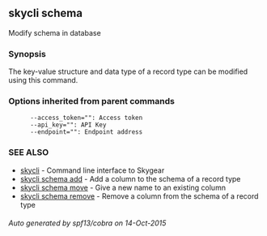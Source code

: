 ## skycli schema

Modify schema in database

### Synopsis


The key-value structure and data type of a record type can be modified using this command.

### Options inherited from parent commands

```
      --access_token="": Access token
      --api_key="": API Key
      --endpoint="": Endpoint address
```

### SEE ALSO
* [skycli](skycli.md)	 - Command line interface to Skygear
* [skycli schema add](skycli_schema_add.md)	 - Add a column to the schema of a record type
* [skycli schema move](skycli_schema_move.md)	 - Give a new name to an existing column
* [skycli schema remove](skycli_schema_remove.md)	 - Remove a column from the schema of a record type

###### Auto generated by spf13/cobra on 14-Oct-2015
